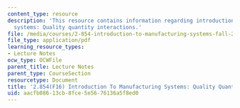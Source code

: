 ```yaml
---
content_type: resource
description: 'This resource contains information regarding introduction to manufacturing
  systems: Quality quantity interactions.'
file: /media/courses/2-854-introduction-to-manufacturing-systems-fall-2016/aacfb08613cb8fce5e5676136a5f8ed0_MIT2_854F16_Qualquan.pdf
file_type: application/pdf
learning_resource_types:
- Lecture Notes
ocw_type: OCWFile
parent_title: Lecture Notes
parent_type: CourseSection
resourcetype: Document
title: '2.854(F16) Introduction To Manufacturing Systems: Quality Quantity Interactions'
uid: aacfb086-13cb-8fce-5e56-76136a5f8ed0
---
```

